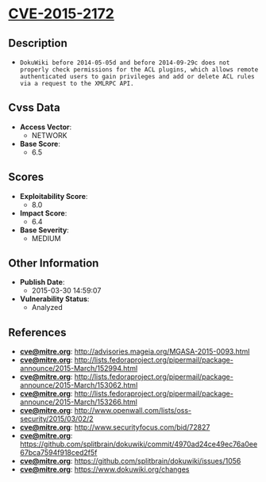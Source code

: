 
# [CVE-2015-2172](https://cve.mitre.org/cgi-bin/cvename.cgi?name=CVE-2015-2172)

## Description

- `DokuWiki before 2014-05-05d and before 2014-09-29c does not properly check permissions for the ACL plugins, which allows remote authenticated users to gain privileges and add or delete ACL rules via a request to the XMLRPC API.`

## Cvss Data

- **Access Vector**:
  - NETWORK
- **Base Score**:
  - 6.5

## Scores

- **Exploitability Score**:
  - 8.0
- **Impact Score**:
  - 6.4
- **Base Severity**:
  - MEDIUM

## Other Information

- **Publish Date**:
  - 2015-03-30 14:59:07
- **Vulnerability Status**:
  - Analyzed

## References

- **cve@mitre.org**: http://advisories.mageia.org/MGASA-2015-0093.html
- **cve@mitre.org**: http://lists.fedoraproject.org/pipermail/package-announce/2015-March/152994.html
- **cve@mitre.org**: http://lists.fedoraproject.org/pipermail/package-announce/2015-March/153062.html
- **cve@mitre.org**: http://lists.fedoraproject.org/pipermail/package-announce/2015-March/153266.html
- **cve@mitre.org**: http://www.openwall.com/lists/oss-security/2015/03/02/2
- **cve@mitre.org**: http://www.securityfocus.com/bid/72827
- **cve@mitre.org**: https://github.com/splitbrain/dokuwiki/commit/4970ad24ce49ec76a0ee67bca7594f918ced2f5f
- **cve@mitre.org**: https://github.com/splitbrain/dokuwiki/issues/1056
- **cve@mitre.org**: https://www.dokuwiki.org/changes
